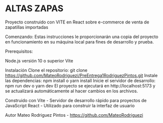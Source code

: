 # ALTAS ZAPAS

Proyecto construido con VITE en React sobre e-commerce de venta de zapatillas importadas

Comenzando:
Estas instrucciones le proporcionarán una copia del proyecto en funcionamiento en su máquina local para fines de desarrollo y prueba.

Prerequisitos:

Node.js versión 10 o superior
Vite

Instalación
Clone el repositorio: git clone https://github.com/MateoRodriguezi/PreEntrega1RodriguezPintos.git
Instale las dependencias: npm install o yarn install
Inicie el servidor de desarrollo: npm run dev o yarn dev
El proyecto se ejecutará en http://localhost:5173 y se actualizará automáticamente al hacer cambios en los archivos.

Construido con
Vite - Servidor de desarrollo rápido para proyectos de JavaScript
React - Utilizado para construir la interfaz de usuario

Autor
Mateo Rodriguez Pintos - https://github.com/MateoRodriguezi
